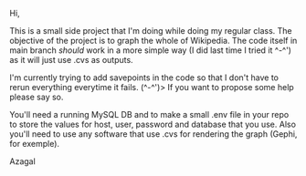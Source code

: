 Hi,

This is a small side project that I'm doing while doing my regular class.
The objective of the project is to graph the whole of Wikipedia.
The code itself in main branch *should* work in a more simple way (I did last time I tried it ^-^') as it will just use .cvs as outputs.

I'm currently trying to add savepoints in the code so that I don't have to rerun everything everytime it fails. (^-^')> 
If you want to propose some help please say so.

You'll need a running MySQL DB and to make a small .env file in your repo to store the values for host, user, password and database that you use.
Also you'll need to use any software that use .cvs for rendering the graph (Gephi, for exemple).

Azagal
